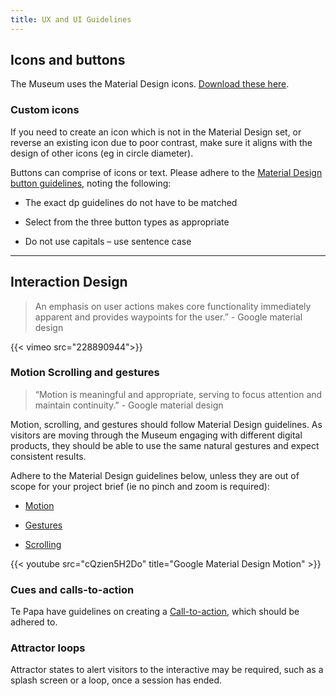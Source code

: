 ```yaml
---
title: UX and UI Guidelines
---
```


## Icons and buttons

The Museum uses the Material Design icons. [Download these here](https://material.io/icons/).

### Custom icons
If you need to create an icon which is not in the Material Design set, or reverse an existing icon due to poor contrast, make sure it aligns with the design of other icons (eg in circle diameter).

Buttons can comprise of icons or text. Please adhere to the [Material Design button guidelines](https://material.io/guidelines/components/buttons.html), noting the following:

* The exact dp guidelines do not have to be matched

* Select from the three button types as appropriate

* Do not use capitals – use sentence case

---

## Interaction Design

>An emphasis on user actions makes core functionality immediately apparent and provides waypoints
for the user.” - Google material design

{{< vimeo src="228890944">}}

### Motion Scrolling and gestures

>“Motion is meaningful and appropriate, serving to focus attention and maintain continuity.” - Google material design

Motion, scrolling, and gestures should follow Material Design guidelines. As visitors are moving through the Museum engaging with different digital products, they should be able to use the same natural gestures and expect consistent results.

Adhere to the Material Design guidelines below, unless they are out of scope for your project brief (ie no pinch and zoom is required):

* [Motion](https://material.io/guidelines/motion/material-motion.html)

* [Gestures](https://material.io/guidelines/patterns/gestures.html)

* [Scrolling](https://material.io/guidelines/patterns/scrolling-techniques.html)


{{< youtube src="cQzien5H2Do" title="Google Material Design Motion" >}}


### Cues and calls-to-action
Te Papa have guidelines on creating a [Call-to-action](https://te-papa.github.io/_pages/principles/call-to-action/), which should be adhered to.

### Attractor loops
Attractor states to alert visitors to the interactive may be required, such as a splash screen or a loop, once a session has ended.
